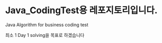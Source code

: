 # Java_CodingTest용 레포지토리입니다.
Java Algorithm for business coding test

최소 1 Day 1 solving을 목표로 하겠습니다
